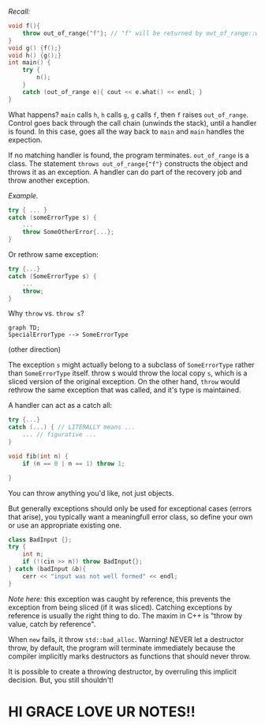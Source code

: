 *Recall:*
```c++
void f(){
    throw out_of_range{"f"}; // "f" will be returned by out_of_range::what
}
void g() {f();}
void h() {g();}
int main() {
    try {
        n(); 
    }
    catch (out_of_range e){ cout << e.what() << endl; }
}
```
What happens? `main` calls `h`, `h` calls `g`, `g` calls `f`, then `f` raises `out_of_range`. Control goes back through the call chain (unwinds the stack), until a handler is found. In this case, goes all the way back to `main` and `main` handles the expection. 

If no matching handler is found, the program terminates. `out_of_range` is a class. The statement `throws out_of_range{"f"}` constructs the object and throws it as an exception. A handler can do part of the recovery job and throw another exception.

*Example.*
```c++
try { ... }
catch (someErrorType s) {
    ...
    throw SomeOtherError{...};
}
```

Or rethrow same exception: 
```c++
try {...}
catch (SomeErrorType s) {
    ...
    throw;
}
```

Why `throw` vs. `throw s`? 

```mermaid
graph TD;
SpecialErrorType --> SomeErrorType
```
(other direction)

The exception `s` might actually belong to a subclass of `SomeErrorType` rather than `SomeErrorType` itself. throw s would throw the local copy `s`, which is a sliced version of the original exception. On the other hand, `throw` would rethrow the same exception that was called, and it's type is maintained.

A handler can act as a catch all:
```c++
try {...}
catch (...) { // LITERALLY means ...
    ... // figurative ...
}
```

```c++
void fib(int n) {
    if (n == 0 | n == 1) throw 1;

}
```

You can throw anything you'd like, not just objects. 

But generally exceptions should only be used for exceptional cases (errors that arise), you typically want a meaningfull error class, so define your own or use an appropriate existing one.

```c++
class BadInput {};
try {
    int n; 
    if (!(cin >> n)) throw BadInput{};
} catch (badInput &b){
    cerr << "input was not well formed" << endl;
}
```
*Note here:* this exception was caught by reference, this prevents the exception from being sliced (if it was sliced). Catching exceptions by reference is usually the right thing to do. The maxim in C++ is "throw by value, catch by reference". 

When `new` fails, it throw `std::bad_alloc`. Warning! NEVER let a destructor throw, by default, the program will terminate immediately because the compiler implicitly marks destructors as functions that should never throw.

It is possible to create a throwing destructor, by overruling this implicit decision. But, you still shouldn't!





# HI GRACE LOVE UR NOTES!!